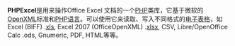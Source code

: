 **PHPExcel**是用来操作Office Excel 文档的一个[PHP](https://bkso.baidu.com/item/PHP/9337)类库，它基于微软的[OpenXML](https://bkso.baidu.com/item/OpenXML/8399547)标准和[PHP语言](https://bkso.baidu.com/item/PHP%E8%AF%AD%E8%A8%80)。可以使用它来读取、写入不同格式的[电子表格](https://bkso.baidu.com/item/%E7%94%B5%E5%AD%90%E8%A1%A8%E6%A0%BC)，如 Excel \(BIFF\) .[xls](https://bkso.baidu.com/item/xls/2152518), Excel 2007 \(OfficeOpenXML\) .[xlsx](https://bkso.baidu.com/item/xlsx/3044321), CSV, Libre/OpenOffice Calc .ods, Gnumeric, PDF, HTML等等。


